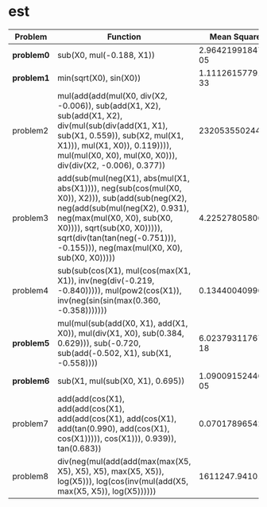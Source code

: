 # est
| Problem   | Function                                                                                                                                                                   | Mean Squared Error               |
|-----------|---------------------------------------------------------------------------------------------------------------------------------------------------------------------------|----------------------------------|
| **problem0**  | sub(X0, mul(-0.188, X1))                                                                                                                                                  | 2.9642199184763113e-05          |
| **problem1**  | min(sqrt(X0), sin(X0))                                                                                                                                                           |1.111261577911435e-33          |
| problem2  | mul(add(add(mul(X0, div(X2, -0.006)), sub(add(X1, X2), sub(add(X1, X2), div(mul(sub(div(add(X1, X1), sub(X1, 0.559)), sub(X2, mul(X1, X1))), mul(X1, X0)), 0.119)))), mul(mul(X0, X0), mul(X0, X0))), div(div(X2, -0.006), 0.377)) | 23205355024424.07               |
| problem3  | add(sub(mul(neg(X1), abs(mul(X1, abs(X1)))), neg(sub(cos(mul(X0, X0)), X2))), sub(add(sub(neg(X2), neg(add(sub(mul(neg(X2), 0.931), neg(max(mul(X0, X0), sub(X0, X0)))), sqrt(sub(X0, X0))))), sqrt(div(tan(tan(neg(-0.751))), -0.155))), neg(max(mul(X0, X0), sub(X0, X0))))) | 4.2252780580693186             |
| problem4  | sub(sub(cos(X1), mul(cos(max(X1, X1)), inv(neg(div(-0.219, -0.840))))), mul(pow2(cos(X1)), inv(neg(sin(sin(max(0.360, -0.358)))))))                                                                                                                                                        | 0.13440040996459948   |
| **problem5**  | mul(mul(sub(add(X0, X1), add(X1, X0)), mul(div(X1, X0), sub(0.384, 0.629))), sub(-0.720, sub(add(-0.502, X1), sub(X1, -0.558))))                                           | 6.023793117670641e-18           |
| **problem6**  | sub(X1, mul(sub(X0, X1), 0.695))                                                                                                                                          | 1.0900915244680978e-05          |
| problem7  |add(add(cos(X1), add(add(cos(X1), add(add(cos(X1), add(cos(X1), add(tan(0.990), add(cos(X1), cos(X1))))), cos(X1))), 0.939)), tan(0.683))                                                                         | 0.07017896542523946             |
| problem8  | div(neg(mul(add(add(max(max(X5, X5), X5), X5), max(X5, X5)), log(X5))), log(cos(inv(mul(add(X5, max(X5, X5)), log(X5)))))) | 1611247.941011691                            |
